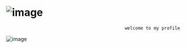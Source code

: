    #    ![image](https://github.com/amandaraphaely/jsamanda/assets/132686876/daf0fb20-44e6-4f05-9856-5cd6ea426a6d)
   
                             
                             
                                                 welcome to my profile
   

![image](https://github.com/amandaraphaely/jsamanda/assets/132686876/840d00ad-9bf4-41ff-9d6e-3a8943405cd4)


